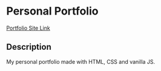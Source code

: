 # Personal Portfolio

[Portfolio Site Link](https://piotrgorskiportfolio.glitch.me/)

## Description

My personal portfolio made with HTML, CSS and vanilla JS.
